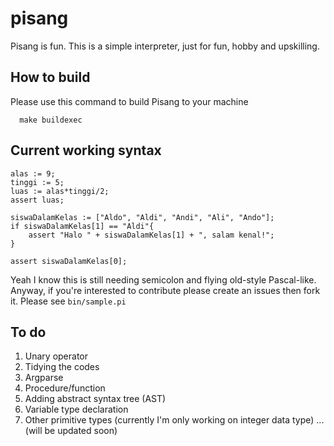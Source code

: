 # pisang
Pisang is fun. This is a simple interpreter, just for fun, hobby and upskilling.

## How to build
Please use this command to build Pisang to your machine
```
  make buildexec
```

## Current working syntax
```
alas := 9;
tinggi := 5;
luas := alas*tinggi/2;
assert luas;

siswaDalamKelas := ["Aldo", "Aldi", "Andi", "Ali", "Ando"];
if siswaDalamKelas[1] == "Aldi"{
    assert "Halo " + siswaDalamKelas[1] + ", salam kenal!";
}

assert siswaDalamKelas[0];

```
Yeah I know this is still needing semicolon and flying old-style Pascal-like. Anyway, if you're interested to contribute please create an issues then fork it.
Please see `bin/sample.pi`

## To do 
1. Unary operator
2. Tidying the codes
3. Argparse
4. Procedure/function
5. Adding abstract syntax tree (AST)
6. Variable type declaration
7. Other primitive types (currently I'm only working on integer data type)
... (will be updated soon)
